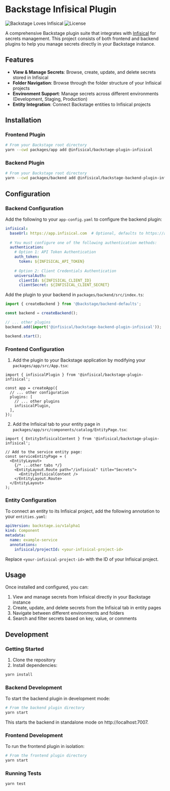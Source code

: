 # Backstage Infisical Plugin

![Backstage Loves Infisical](https://img.shields.io/badge/Backstage-loves%20Infisical-blue)
![License](https://img.shields.io/github/license/your-username/backstage-plugin-infisical)

A comprehensive Backstage plugin suite that integrates with [Infisical](https://infisical.com) for secrets management. This project consists of both frontend and backend plugins to help you manage secrets directly in your Backstage instance.

## Features

- **View & Manage Secrets**: Browse, create, update, and delete secrets stored in Infisical
- **Folder Navigation**: Browse through the folder structure of your Infisical projects
- **Environment Support**: Manage secrets across different environments (Development, Staging, Production)
- **Entity Integration**: Connect Backstage entities to Infisical projects

## Installation

### Frontend Plugin

```bash
# From your Backstage root directory
yarn --cwd packages/app add @infisical/backstage-plugin-infisical
```

### Backend Plugin

```bash
# From your Backstage root directory
yarn --cwd packages/backend add @infisical/backstage-backend-plugin-infisical
```

## Configuration

### Backend Configuration

Add the following to your `app-config.yaml` to configure the backend plugin:

```yaml
infisical:
  baseUrl: https://app.infisical.com  # Optional, defaults to https://app.infisical.com
  
  # You must configure one of the following authentication methods:
  authentication:
    # Option 1: API Token Authentication
    auth_token:
      token: ${INFISICAL_API_TOKEN}
    
    # Option 2: Client Credentials Authentication
    universalAuth:
      clientId: ${INFISICAL_CLIENT_ID}
      clientSecret: ${INFISICAL_CLIENT_SECRET}
```

Add the plugin to your backend in `packages/backend/src/index.ts`:

```typescript
import { createBackend } from '@backstage/backend-defaults';

const backend = createBackend();

// ... other plugins
backend.add(import('@infisical/backstage-backend-plugin-infisical'));

backend.start();
```

### Frontend Configuration

1. Add the plugin to your Backstage application by modifying your `packages/app/src/App.tsx`:

```tsx
import { infisicalPlugin } from '@infisical/backstage-plugin-infisical';

const app = createApp({
  // ... other configuration
  plugins: [
    // ... other plugins
    infisicalPlugin,
  ],
});
```

2. Add the Infisical tab to your entity page in `packages/app/src/components/catalog/EntityPage.tsx`:

```tsx
import { EntityInfisicalContent } from '@infisical/backstage-plugin-infisical';

// Add to the service entity page:
const serviceEntityPage = (
  <EntityLayout>
    {/* ...other tabs */}
    <EntityLayout.Route path="/infisical" title="Secrets">
      <EntityInfisicalContent />
    </EntityLayout.Route>
  </EntityLayout>
);
```

### Entity Configuration

To connect an entity to its Infisical project, add the following annotation to your `entities.yaml`:

```yaml
apiVersion: backstage.io/v1alpha1
kind: Component
metadata:
  name: example-service
  annotations:
    infisical/projectId: <your-infisical-project-id>
```

Replace `<your-infisical-project-id>` with the ID of your Infisical project.

## Usage

Once installed and configured, you can:

1. View and manage secrets from Infisical directly in your Backstage instance
2. Create, update, and delete secrets from the Infisical tab in entity pages
3. Navigate between different environments and folders
4. Search and filter secrets based on key, value, or comments

## Development

### Getting Started

1. Clone the repository
2. Install dependencies:
```bash
yarn install
```

### Backend Development

To start the backend plugin in development mode:

```bash
# From the backend plugin directory
yarn start
```

This starts the backend in standalone mode on http://localhost:7007.

### Frontend Development

To run the frontend plugin in isolation:

```bash
# From the frontend plugin directory
yarn start
```

### Running Tests

```bash
yarn test
```
